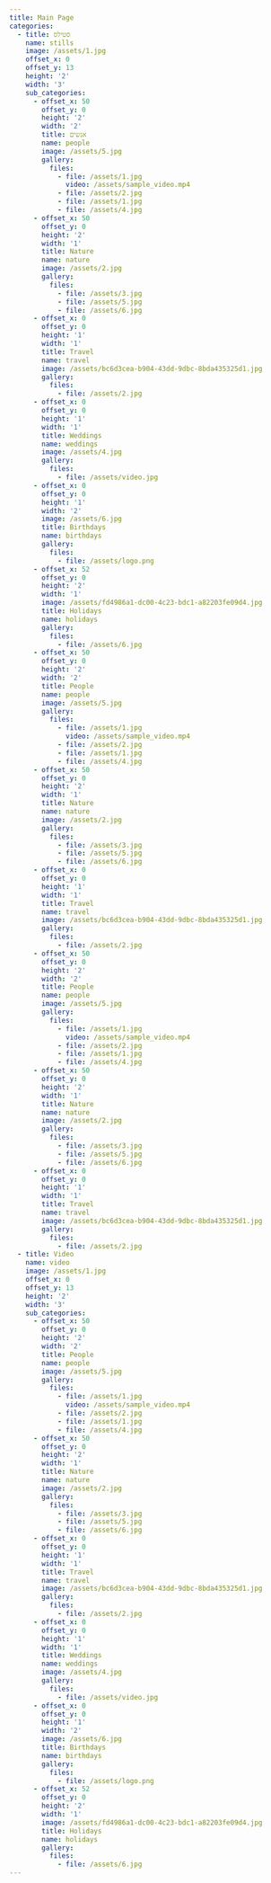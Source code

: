 ```yaml
---
title: Main Page
categories:
  - title: סטילס
    name: stills
    image: /assets/1.jpg
    offset_x: 0
    offset_y: 13
    height: '2'
    width: '3'
    sub_categories:
      - offset_x: 50
        offset_y: 0
        height: '2'
        width: '2'
        title: אנשים
        name: people
        image: /assets/5.jpg
        gallery:
          files:
            - file: /assets/1.jpg
              video: /assets/sample_video.mp4
            - file: /assets/2.jpg
            - file: /assets/1.jpg
            - file: /assets/4.jpg
      - offset_x: 50
        offset_y: 0
        height: '2'
        width: '1'
        title: Nature
        name: nature
        image: /assets/2.jpg
        gallery:
          files:
            - file: /assets/3.jpg
            - file: /assets/5.jpg
            - file: /assets/6.jpg
      - offset_x: 0
        offset_y: 0
        height: '1'
        width: '1'
        title: Travel
        name: travel
        image: /assets/bc6d3cea-b904-43dd-9dbc-8bda435325d1.jpg
        gallery:
          files:
            - file: /assets/2.jpg
      - offset_x: 0
        offset_y: 0
        height: '1'
        width: '1'
        title: Weddings
        name: weddings
        image: /assets/4.jpg
        gallery:
          files:
            - file: /assets/video.jpg
      - offset_x: 0
        offset_y: 0
        height: '1'
        width: '2'
        image: /assets/6.jpg
        title: Birthdays
        name: birthdays
        gallery:
          files:
            - file: /assets/logo.png
      - offset_x: 52
        offset_y: 0
        height: '2'
        width: '1'
        image: /assets/fd4986a1-dc00-4c23-bdc1-a82203fe09d4.jpg
        title: Holidays
        name: holidays
        gallery:
          files:
            - file: /assets/6.jpg
      - offset_x: 50
        offset_y: 0
        height: '2'
        width: '2'
        title: People
        name: people
        image: /assets/5.jpg
        gallery:
          files:
            - file: /assets/1.jpg
              video: /assets/sample_video.mp4
            - file: /assets/2.jpg
            - file: /assets/1.jpg
            - file: /assets/4.jpg
      - offset_x: 50
        offset_y: 0
        height: '2'
        width: '1'
        title: Nature
        name: nature
        image: /assets/2.jpg
        gallery:
          files:
            - file: /assets/3.jpg
            - file: /assets/5.jpg
            - file: /assets/6.jpg
      - offset_x: 0
        offset_y: 0
        height: '1'
        width: '1'
        title: Travel
        name: travel
        image: /assets/bc6d3cea-b904-43dd-9dbc-8bda435325d1.jpg
        gallery:
          files:
            - file: /assets/2.jpg
      - offset_x: 50
        offset_y: 0
        height: '2'
        width: '2'
        title: People
        name: people
        image: /assets/5.jpg
        gallery:
          files:
            - file: /assets/1.jpg
              video: /assets/sample_video.mp4
            - file: /assets/2.jpg
            - file: /assets/1.jpg
            - file: /assets/4.jpg
      - offset_x: 50
        offset_y: 0
        height: '2'
        width: '1'
        title: Nature
        name: nature
        image: /assets/2.jpg
        gallery:
          files:
            - file: /assets/3.jpg
            - file: /assets/5.jpg
            - file: /assets/6.jpg
      - offset_x: 0
        offset_y: 0
        height: '1'
        width: '1'
        title: Travel
        name: travel
        image: /assets/bc6d3cea-b904-43dd-9dbc-8bda435325d1.jpg
        gallery:
          files:
            - file: /assets/2.jpg
  - title: Video
    name: video
    image: /assets/1.jpg
    offset_x: 0
    offset_y: 13
    height: '2'
    width: '3'
    sub_categories:
      - offset_x: 50
        offset_y: 0
        height: '2'
        width: '2'
        title: People
        name: people
        image: /assets/5.jpg
        gallery:
          files:
            - file: /assets/1.jpg
              video: /assets/sample_video.mp4
            - file: /assets/2.jpg
            - file: /assets/1.jpg
            - file: /assets/4.jpg
      - offset_x: 50
        offset_y: 0
        height: '2'
        width: '1'
        title: Nature
        name: nature
        image: /assets/2.jpg
        gallery:
          files:
            - file: /assets/3.jpg
            - file: /assets/5.jpg
            - file: /assets/6.jpg
      - offset_x: 0
        offset_y: 0
        height: '1'
        width: '1'
        title: Travel
        name: travel
        image: /assets/bc6d3cea-b904-43dd-9dbc-8bda435325d1.jpg
        gallery:
          files:
            - file: /assets/2.jpg
      - offset_x: 0
        offset_y: 0
        height: '1'
        width: '1'
        title: Weddings
        name: weddings
        image: /assets/4.jpg
        gallery:
          files:
            - file: /assets/video.jpg
      - offset_x: 0
        offset_y: 0
        height: '1'
        width: '2'
        image: /assets/6.jpg
        title: Birthdays
        name: birthdays
        gallery:
          files:
            - file: /assets/logo.png
      - offset_x: 52
        offset_y: 0
        height: '2'
        width: '1'
        image: /assets/fd4986a1-dc00-4c23-bdc1-a82203fe09d4.jpg
        title: Holidays
        name: holidays
        gallery:
          files:
            - file: /assets/6.jpg
---
```

